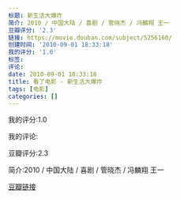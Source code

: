 ```yaml
---
标题: 新生活大爆炸
简介: 2010 / 中国大陆 / 喜剧 / 管晓杰 / 冯麟翔 王一
豆瓣评分: '2.3'
链接: https://movie.douban.com/subject/5256160/
创建时间: '2010-09-01 18:33:18'
我的评分: '1.0'
标签:
评论:
date: 2010-09-01 18:33:18
title: 看了电影 - 新生活大爆炸
tags: [电影]
categories: []
---
```


我的评分:1.0

我的评论:

豆瓣评分:2.3

简介:2010 / 中国大陆 / 喜剧 / 管晓杰 / 冯麟翔 王一

[豆瓣链接](https://movie.douban.com/subject/5256160/)

